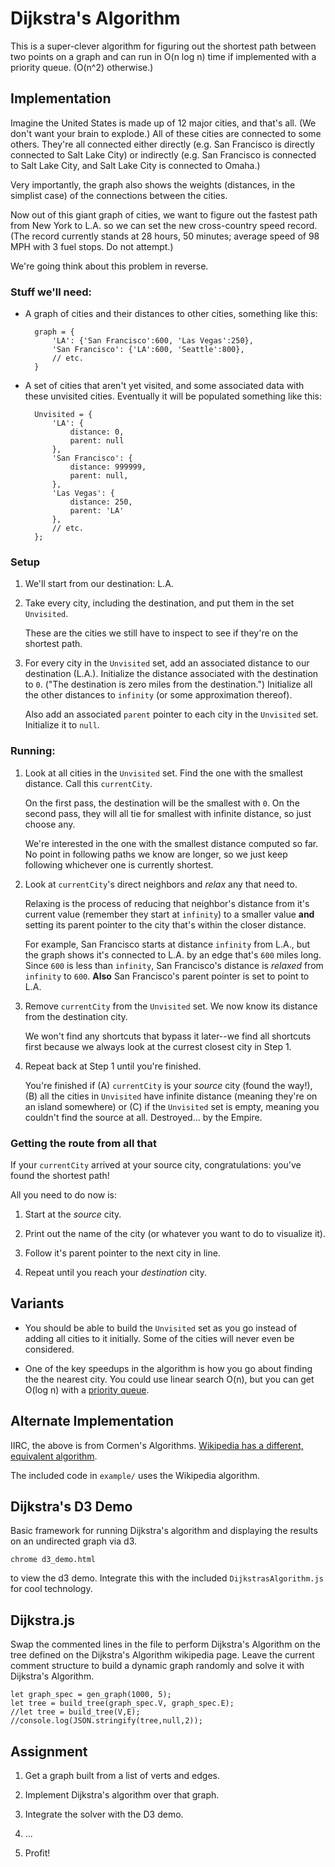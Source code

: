 Dijkstra's Algorithm
====
This is a super-clever algorithm for figuring out the shortest path between two points on a graph and can run in O(n log n) time if implemented with a priority queue. (O(n^2) otherwise.)

Implementation
---
Imagine the United States is made up of 12 major cities, and that's all. (We don't want your brain to explode.) All of these cities are connected to some others. They're all connected either directly (e.g. San Francisco is directly connected to Salt Lake City) or indirectly (e.g. San Francisco is connected to Salt Lake City, and Salt Lake City is connected to Omaha.)

Very importantly, the graph also shows the weights (distances, in the simplist case) of the connections between the cities.

Now out of this giant graph of cities, we want to figure out the fastest path from New York to L.A. so we can set the new cross-country speed record. (The record currently stands at 28 hours, 50 minutes; average speed of 98 MPH with 3 fuel stops. Do not attempt.)

We're going think about this problem in reverse.

### Stuff we'll need:

* A graph of cities and their distances to other cities, something like this:

        graph = {
            'LA': {'San Francisco':600, 'Las Vegas':250},
            'San Francisco': {'LA':600, 'Seattle':800},
            // etc.
        }

* A set of cities that aren't yet visited, and some associated data with these unvisited cities. Eventually it will be populated something like this:

        Unvisited = {
            'LA': {
                distance: 0,
                parent: null
            },
            'San Francisco': {
                distance: 999999,
                parent: null,
            },
            'Las Vegas': {
                distance: 250,
                parent: 'LA'
            },
            // etc.
        };
### Setup

1. We'll start from our destination: L.A.

2. Take every city, including the destination, and put them in the set `Unvisited`.

    These are the cities we still have to inspect to see if they're on the shortest path.

3. For every city in the `Unvisited` set, add an associated distance to our destination (L.A.). Initialize the distance associated with the destination to `0`. ("The destination is zero miles from the destination.") Initialize all the other distances to `infinity` (or some approximation thereof).

    Also add an associated `parent` pointer to each city in the `Unvisited` set. Initialize it to `null`.

### Running:

1. Look at all cities in the `Unvisited` set. Find the one with the smallest distance. Call this `currentCity`.

    On the first pass, the destination will be the smallest with `0`. On the second pass, they will all tie for smallest with infinite distance, so just choose any.

    We're interested in the one with the smallest distance computed so far. No point in following paths we know are longer, so we just keep following whichever one is currently shortest.

2. Look at `currentCity`'s direct neighbors and *relax* any that need to.

    Relaxing is the process of reducing that neighbor's distance from it's current value (remember they start at `infinity`) to a smaller value **and** setting its parent pointer to the city that's within the closer distance.

    For example, San Francisco starts at distance `infinity` from L.A., but the graph shows it's connected to L.A. by an edge that's `600` miles long. Since `600` is less than `infinity`, San Francisco's distance is *relaxed* from `infinity` to `600`. **Also** San Francisco's parent pointer is set to point to L.A.

3. Remove `currentCity` from the `Unvisited` set. We now know its distance from the destination city.

    We won't find any shortcuts that bypass it later--we find all shortcuts first because we always look at the currest closest city in Step 1.

4. Repeat back at Step 1 until you're finished. 

    You're finished if (A) `currentCity` is your *source* city (found the way!), (B) all the cities in `Unvisited` have infinite distance (meaning they're on an island somewhere) or (C) if the `Unvisited` set is empty, meaning you couldn't find the source at all. Destroyed... by the Empire.

### Getting the route from all that

If your `currentCity` arrived at your source city, congratulations: you've found the shortest path!

All you need to do now is:

1. Start at the *source* city.

2. Print out the name of the city (or whatever you want to do to visualize it).

3. Follow it's parent pointer to the next city in line.

4. Repeat until you reach your *destination* city.

Variants
---
* You should be able to build the `Unvisited` set as you go instead of adding all cities to it initially. Some of the cities will never even be considered.

* One of the key speedups in the algorithm is how you go about finding the the nearest city. You could use linear search O(n), but you can get O(log n) with a [priority queue](https://en.wikipedia.org/wiki/Priority_queue).


Alternate Implementation
---

IIRC, the above is from Cormen's Algorithms. [Wikipedia has a different, equivalent algorithm](https://en.wikipedia.org/wiki/Dijkstra%27s_algorithm#Pseudocode).

The included code in `example/` uses the Wikipedia algorithm.


Dijkstra's D3 Demo
---

Basic framework for running Dijkstra's algorithm and displaying the results on an undirected graph via d3.

`chrome d3_demo.html`

to view the d3 demo. Integrate this with the included `DijkstrasAlgorithm.js` for cool technology.


Dijkstra.js
---

Swap the commented lines in the file to perform Dijkstra's Algorithm on the tree defined on the Dijkstra's Algorithm wikipedia page. Leave the current comment structure to build a dynamic graph randomly and solve it with Dijkstra's Algorithm.

    let graph_spec = gen_graph(1000, 5);
    let tree = build_tree(graph_spec.V, graph_spec.E);
    //let tree = build_tree(V,E);
    //console.log(JSON.stringify(tree,null,2));


Assignment
---
1. Get a graph built from a list of verts and edges.

2. Implement Dijkstra's algorithm over that graph.

3. Integrate the solver with the D3 demo.

4. ...

5. Profit!

